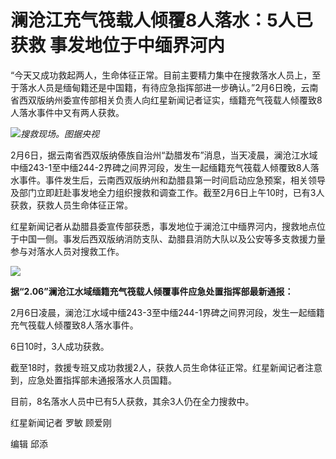 # 澜沧江充气筏载人倾覆8人落水：5人已获救 事发地位于中缅界河内

“今天又成功救起两人，生命体征正常。目前主要精力集中在搜救落水人员上，至于落水人员是缅甸籍还是中国籍，有待应急指挥部进一步确认。”2月6日晚，云南省西双版纳州委宣传部相关负责人向红星新闻记者证实，缅籍充气筏载人倾覆致8人落水事件中又有两人获救。

![](https://inews.gtimg.com/newsapp_bt/0/15648133515/1000)_搜救现场。图据央视_

2月6日，据云南省西双版纳傣族自治州“勐腊发布”消息，当天凌晨，澜沧江水域中缅243-1至中缅244-2界碑之间界河段，发生一起缅籍充气筏载人倾覆致8人落水事件。事件发生后，云南西双版纳州和勐腊县第一时间启动应急预案，相关领导及部门立即赶赴事发地全力组织搜救和调查工作。截至2月6日上午10时，已有3人获救，获救人员生命体征正常。

红星新闻记者从勐腊县委宣传部获悉，事发地位于澜沧江中缅界河内，搜救地点位于中国一侧。事发后西双版纳消防支队、勐腊县消防大队以及公安等多支救援力量参与对落水人员对搜救工作。

![](https://inews.gtimg.com/newsapp_bt/0/15648133519/1000)

**据“2.06”澜沧江水域缅籍充气筏载人倾覆事件应急处置指挥部最新通报：**

2月6日凌晨，澜沧江水域中缅243-3至中缅244-1界碑之间界河段，发生一起缅籍充气筏载人倾覆致8人落水事件。

6日10时，3人成功获救。

截至18时，救援专班又成功救援2人，获救人员生命体征正常。红星新闻记者注意到，应急处置指挥部未通报落水人员国籍。

目前，8名落水人员中已有5人获救，其余3人仍在全力搜救中。

红星新闻记者 罗敏 顾爱刚

编辑 邱添

